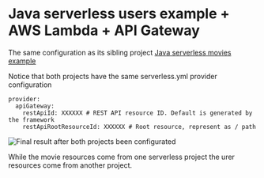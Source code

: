 # Java serverless users example + AWS Lambda + API Gateway

The same configuration as its sibling project [Java serverless movies example](https://github.com/harold174/serverless-java-movies)

Notice that both projects have the same serverless.yml provider configuration

```
provider:
  apiGateway:
    restApiId: XXXXXX # REST API resource ID. Default is generated by the framework
    restApiRootResourceId: XXXXXX # Root resource, represent as / path
```

![Final result after both projects been configurated](https://www.dropbox.com/s/efqo85667tb12zb/gateway.png?dl=0)

While the movie resources come from one serverless project the urer resources come from another project.
